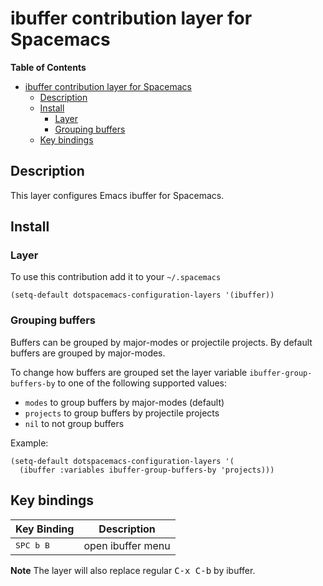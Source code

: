 # ibuffer contribution layer for Spacemacs

<!-- markdown-toc start - Don't edit this section. Run M-x markdown-toc/generate-toc again -->
**Table of Contents**

- [ibuffer contribution layer for Spacemacs](#ibuffer-contribution-layer-for-spacemacs)
    - [Description](#description)
    - [Install](#install)
        - [Layer](#layer)
        - [Grouping buffers](#grouping-buffers)
    - [Key bindings](#key-bindings)

<!-- markdown-toc end -->

## Description

This layer configures Emacs ibuffer for Spacemacs.

## Install

### Layer

To use this contribution add it to your `~/.spacemacs`

```elisp
(setq-default dotspacemacs-configuration-layers '(ibuffer))
```

### Grouping buffers

Buffers can be grouped by major-modes or projectile projects.
By default buffers are grouped by major-modes.

To change how buffers are grouped set the layer variable
`ibuffer-group-buffers-by` to one of the following supported
values:
- `modes` to group buffers by major-modes (default)
- `projects` to group buffers by projectile projects
- `nil` to not group buffers

Example:

```elisp
(setq-default dotspacemacs-configuration-layers '(
  (ibuffer :variables ibuffer-group-buffers-by 'projects)))
```

## Key bindings

Key Binding         | Description
--------------------|------------------------------------------------------------
<kbd>SPC b B</kbd>  | open ibuffer menu

**Note** The layer will also replace regular <kbd>C-x C-b</kbd> by ibuffer.
